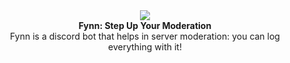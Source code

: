 
<div align="center">
  <img src="https://user-images.githubusercontent.com/107202816/213441060-84a18265-8148-45b9-9081-2f0df12272e6.png" align="center">
  <br>
  <strong>Fynn: Step Up Your Moderation</strong>
  <br>
Fynn is a discord bot that helps in server moderation: you can log everything with it!

